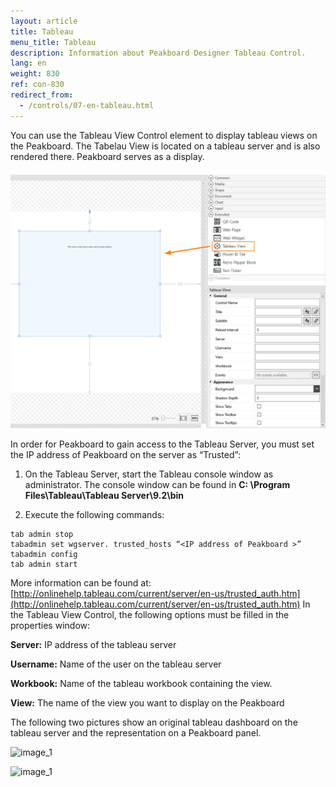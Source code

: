 ```yaml
---
layout: article
title: Tableau
menu_title: Tableau
description: Information about Peakboard Designer Tableau Control.
lang: en
weight: 830
ref: con-830
redirect_from:
  - /controls/07-en-tableau.html
---
```


You can use the Tableau View Control element to display tableau views on the Peakboard. The Tabelau View is located on a tableau server and is also rendered there. Peakboard serves as a display.

![image_1](/assets/images/Controls/Tableau/ControlsTableau01.png)

In order for Peakboard to gain access to the Tableau Server, you must set the IP address of Peakboard on the server as “Trusted”:

1. On the Tableau Server, start the Tableau console window as administrator. The console window can be found in **C: \Program Files\Tableau\Tableau Server\9.2\bin**

2. Execute the following commands:

```
tab admin stop
tabadmin set wgserver. trusted_hosts “<IP address of Peakboard >”
tabadmin config
tab admin start
```

More information can be found at: [http://onlinehelp.tableau.com/current/server/en-us/trusted_auth.htm](http://onlinehelp.tableau.com/current/server/en-us/trusted_auth.htm)
In the Tableau View Control, the following options must be filled in the properties window:

**Server:** IP address of the tableau server

**Username:** Name of the user on the tableau server

**Workbook:** Name of the tableau workbook containing the view.

**View:** The name of the view you want to display on the Peakboard


The following two pictures show an original tableau dashboard on the tableau server and the representation on a Peakboard panel.

![image_1](/assets/images/Controls/Tableau/ControlsTableau02.png)

![image_1](/assets/images/Controls/Tableau/ControlsTableau03.png)
